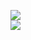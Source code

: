 [![](https://img.shields.io/badge/Made%20With-Github%20Spray-lightgrey.svg?style=for-the-badge&logo=github)](https://github.com/Annihil/github-spray#5227)  
[![](https://i.imgur.com/2DrTn0Z.gif)](https://github.com/Annihil/github-spray)